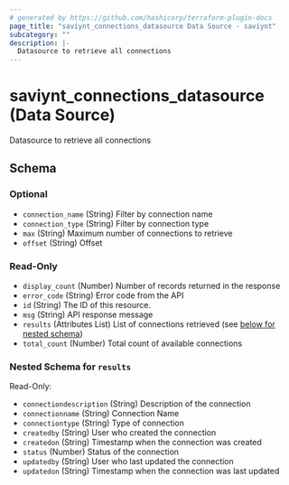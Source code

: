```yaml
---
# generated by https://github.com/hashicorp/terraform-plugin-docs
page_title: "saviynt_connections_datasource Data Source - saviynt"
subcategory: ""
description: |-
  Datasource to retrieve all connections
---
```


# saviynt_connections_datasource (Data Source)

Datasource to retrieve all connections



<!-- schema generated by tfplugindocs -->
## Schema

### Optional

- `connection_name` (String) Filter by connection name
- `connection_type` (String) Filter by connection type
- `max` (String) Maximum number of connections to retrieve
- `offset` (String) Offset

### Read-Only

- `display_count` (Number) Number of records returned in the response
- `error_code` (String) Error code from the API
- `id` (String) The ID of this resource.
- `msg` (String) API response message
- `results` (Attributes List) List of connections retrieved (see [below for nested schema](#nestedatt--results))
- `total_count` (Number) Total count of available connections

<a id="nestedatt--results"></a>
### Nested Schema for `results`

Read-Only:

- `connectiondescription` (String) Description of the connection
- `connectionname` (String) Connection Name
- `connectiontype` (String) Type of connection
- `createdby` (String) User who created the connection
- `createdon` (String) Timestamp when the connection was created
- `status` (Number) Status of the connection
- `updatedby` (String) User who last updated the connection
- `updatedon` (String) Timestamp when the connection was last updated
